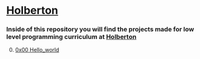 # [Holberton](https://www.holbertonschool.com)

### Inside of this repository you will find the projects made for low level programming curriculum at [Holberton](https://www.holbertonschool.com)

0. [0x00 Hello_world](https://github.com/Cherjios/holbertonschool-low_level_programming/tree/master/0x00-hello_world)